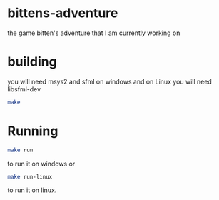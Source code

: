 # bittens-adventure
the game bitten's adventure that I am currently working on

# building
you will need msys2 and sfml on windows and on Linux you will need libsfml-dev


```bash
make
```
# Running
```bash
make run
``` 
to run it on windows or
```bash
make run-linux
```
to run it on linux.
